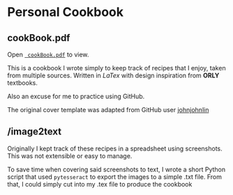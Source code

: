 # Personal Cookbook
## cookBook.pdf
Open [``` cookBook.pdf```](https://github.com/patmcmack/cookBook/blob/Main/cookBook.pdf) to view. 

This is a cookbook I wrote simply to keep track of recipes that I enjoy, taken from multiple sources. Written in *LaTex* with design inspiration from **ORLY** textbooks.

Also an excuse for me to practice using GitHub.

The original cover template was adapted from GitHub user [johnjohnlin](https://github.com/johnjohnlin/oreilly_cover)

## /image2text
Originally I kept track of these recipes in a spreadsheet using screenshots. This was not extensible or easy to manage. 

To save time when covering said screenshots to text, I wrote a short Python script that used ```pytesseract``` to export the images to a simple .txt file. From that, I could simply cut into my .tex file to produce the cookbook 